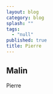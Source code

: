 ```yaml
---
layout: blog
category: blog
splash: ""
tags: 
  - "null"
published: true
title: Pierre
---
```



## Malin

Pierre
